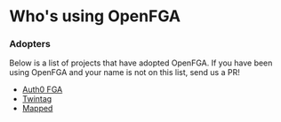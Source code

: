 # Who's using OpenFGA

### Adopters

Below is a list of projects that have adopted OpenFGA. If you have been using OpenFGA and your name is not on this list, send us a PR!

* [Auth0 FGA](https://fga.dev/)
* [Twintag](https://twintag.com)
* [Mapped](https://www.mapped.com/)
